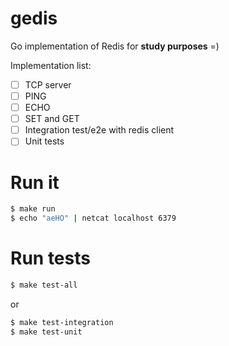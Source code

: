 # gedis
Go implementation of Redis for **study purposes** =)

Implementation list:

- [ ] TCP server
- [ ] PING
- [ ] ECHO
- [ ] SET and GET
- [ ] Integration test/e2e with redis client
- [ ] Unit tests

# Run it
```sh
$ make run
$ echo "aeHO" | netcat localhost 6379
```

# Run tests
```sh
$ make test-all
```

or

```sh
$ make test-integration
$ make test-unit
```
